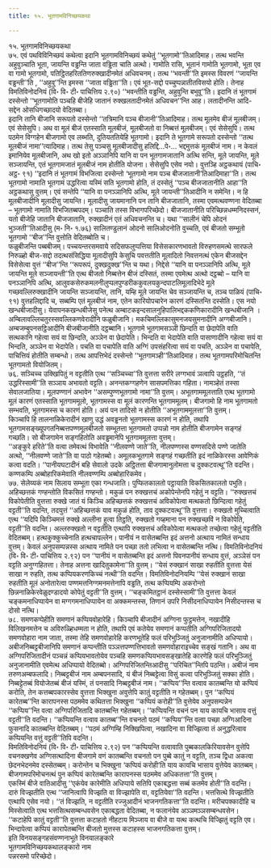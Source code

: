 ```yaml
---
title: १५. भूतगामविनिच्छयकथा

---
```

१५. भूतगामविनिच्छयकथा  
७५. एवं पथविविनिच्छयं कथेत्वा इदानि भूतगामविनिच्छयं कथेतुं ‘‘भूतगामो’’तिआदिमाह। तत्थ भवन्ति अहुवुञ्चाति भूता, जायन्ति वड्ढन्ति जाता वड्ढिता चाति अत्थो। गामोति रासि, भूतानं गामोति भूतगामो, भूता एव वा गामो भूतगामो, पतिट्ठितहरिततिणरुक्खादीनमेतं अधिवचनम्। तत्थ ‘‘भवन्ती’’ति इमस्स विवरणं ‘‘जायन्ति वड्ढन्ती’’ति , ‘‘अहुवु’’न्ति इमस्स ‘‘जाता वड्ढिता’’ति। एवं भूत-सद्दो पच्चुप्पन्नातीतविसयो होति। तेनाह विमतिविनोदनियं (वि॰ वि॰ टी॰ पाचित्तिय २.९०) ‘‘भवन्तीति वड्ढन्ति, अहुवुन्ति बभुवू’’ति। इदानि तं भूतगामं दस्सेन्तो ‘‘भूतगामोति पञ्चहि बीजेहि जातानं रुक्खलतादीनमेतं अधिवचन’’न्ति आह। लतादीनन्ति आदि-सद्देन ओसधिगच्छादयो वेदितब्बा।  
इदानि तानि बीजानि सरूपतो दस्सेन्तो ‘‘तत्रिमानि पञ्च बीजानी’’तिआदिमाह। तत्थ मूलमेव बीजं मूलबीजम्। एवं सेसेसुपि। अथ वा मूलं बीजं एतस्साति मूलबीजं, मूलबीजतो वा निब्बत्तं मूलबीजम्। एवं सेसेसुपि। तत्थ पठमेन विग्गहेन बीजगामो एव लब्भति, दुतियततियेहि भूतगामो। इदानि ते भूतगामे सरूपतो दस्सेन्तो ‘‘तत्थ मूलबीजं नामा’’त्यादिमाह। तत्थ तेसु पञ्चसु मूलबीजादीसु हलिद्दि…पे॰… भद्दमुत्तकं मूलबीजं नाम। न केवलं इमानियेव मूलबीजानि, अथ खो इतो अञ्ञानिपि यानि वा पन भूतगामजातानि अत्थि सन्ति, मूले जायन्ति, मूले सञ्जायन्ति, एतं भूतगामजातं मूलबीजं नाम होतीति योजना। सेसेसुपि एसेव नयो। वुत्तञ्हि अट्ठकथायं (पाचि॰ अट्ठ॰ ९१) ‘‘इदानि तं भूतगामं विभजित्वा दस्सेन्तो ‘भूतगामो नाम पञ्च बीजजातानी’तिआदिमाहा’’ति। तत्थ भूतगामो नामाति भूतगामं उद्धरित्वा यस्मिं सति भूतगामो होति, तं दस्सेतुं ‘‘पञ्च बीजजातानीति आहा’’ति अट्ठकथासु वुत्तम्। एवं सन्तेपि ‘‘यानि वा पनञ्ञानिपि अत्थि, मूले जायन्ती’’तिआदीनि न समेन्ति। न हि मूलबीजादीनि मूलादीसु जायन्ति। मूलादीसु जायमानानि पन तानि बीजजातानि, तस्मा एवमत्थवण्णना वेदितब्बा – भूतगामो नामाति विभजितब्बपदम्। पञ्चाति तस्स विभागपरिच्छेदो। बीजजातानीति परिच्छिन्नधम्मनिदस्सनं, यतो बीजेहि जातानि बीजजातानि, रुक्खादीनं एतं अधिवचनन्ति च। यथा ‘‘सालीनं चेपि ओदनं भुञ्जती’’तिआदीसु (म॰ नि॰ १.७६) सालितण्डुलानं ओदनो सालिओदनोति वुच्चति, एवं बीजतो सम्भूतो भूतगामो ‘‘बीज’’न्ति वुत्तोति वेदितब्बोति च।  
फळुबीजन्ति पब्बबीजम्। पच्चयन्तरसमवाये सदिसफलुप्पत्तिया विसेसकारणभावतो विरुहणसमत्थे सारफले निरुळ्हो बीज-सद्दो तदत्थसंसिद्धिया मूलादीसुपि केसुचि पवत्ततीति मूलादितो निवत्तनत्थं एकेन बीजसद्देन विसेसेत्वा वुत्तं ‘‘बीज’’न्ति ‘‘रूपरूपं, दुक्खदुक्ख’’न्ति च यथा। निद्देसे ‘‘यानि वा पनञ्ञानिपि अत्थि, मूले जायन्ति मूले सञ्जायन्ती’’ति एत्थ बीजतो निब्बत्तेन बीजं दस्सितं, तस्मा एवमेत्थ अत्थो दट्ठब्बो – यानि वा पनञ्ञानिपि अत्थि, आलुवकसेरुकमलनीलुप्पलपुण्डरीककुवलयकुन्दपाटलिमूलादिभेदे मूले गच्छवल्लिरुक्खादीनि जायन्ति सञ्जायन्ति, तानि, यम्हि मूले जायन्ति चेव सञ्जायन्ति च, तञ्च पाळियं (पाचि॰ ९१) वुत्तहलिद्दादि च, सब्बम्पि एतं मूलबीजं नाम, एतेन कारियोपचारेन कारणं दस्सितन्ति दस्सेति। एस नयो खन्धबीजादीसु। येवापनकखन्धबीजेसु पनेत्थ अम्बाटकइन्दसालनुहिपालिभद्दककणिकारादीनि खन्धबीजानि । अम्बिलावल्लिचतुरस्सवल्लिकणवेरादीनि फळुबीजानि। मकचिमल्लिकासुमनजयसुमनादीनि अग्गबीजानि। अम्बजम्बुपनसट्ठिआदीनि बीजबीजानीति दट्ठब्बानि। भूतगामे भूतगामसञ्ञी छिन्दति वा छेदापेति वाति सत्थकानि गहेत्वा सयं वा छिन्दति, अञ्ञेन वा छेदापेति। भिन्दति वा भेदापेति वाति पासाणादीनि गहेत्वा सयं वा भिन्दति, अञ्ञेन वा भेदापेति। पचति वा पचापेति वाति अग्गिं उपसंहरित्वा सयं वा पचति, अञ्ञेन वा पचापेति, पाचित्तियं होतीति सम्बन्धो। तत्थ आपत्तिभेदं दस्सेन्तो ‘‘भूतगामञ्ही’’तिआदिमाह। तत्थ भूतगामपरिमोचितन्ति भूतगामतो वियोजितम्।  
७६. सञ्चिच्च उक्खिपितुं न वट्टतीति एत्थ ‘‘सञ्चिच्चा’’ति वुत्तत्ता सरीरे लग्गभावं ञत्वापि उट्ठहति, ‘‘तं उद्धरिस्सामी’’ति सञ्ञाय अभावतो वट्टति। अनन्तकग्गहणेन सासपमत्तिका गहिता। नामञ्हेतं तस्सा सेवालजातिया। मूलपण्णानं अभावेन ‘‘असम्पुण्णभूतगामो नामा’’ति वुत्तम्। अभूतगाममूलत्ताति एत्थ भूतगामो मूलं कारणं एतस्साति भूतगाममूलो, भूतगामस्स वा मूलं कारणन्ति भूतगाममूलम्। बीजगामो हि नाम भूतगामतो सम्भवति, भूतगामस्स च कारणं होति। अयं पन तादिसो न होतीति ‘‘अभूतगाममूलत्ता’’ति वुत्तम्।  
किञ्चापि हि तालनाळिकेरादीनं खाणु उद्धं अवड्ढनतो भूतगामस्स कारणं न होति, तथापि भूतगामसङ्ख्यूपगतनिब्बत्तपण्णमूलबीजतो सम्भूतत्ता भूतगामतो उप्पन्नो नाम होतीति बीजगामेन सङ्गहं गच्छति। सो बीजगामेन सङ्गहितोति अवड्ढमानेपि भूतगाममूलत्ता वुत्तम्।  
‘‘अङ्कुरे हरिते’’ति वत्वा तमेवत्थं विभावेति ‘‘नीलवण्णे जाते’’ति, नीलपण्णस्स वण्णसदिसे पण्णे जातेति अत्थो, ‘‘नीलवण्णे जाते’’ति वा पाठो गहेतब्बो। अमूलकभूतगामे सङ्गहं गच्छतीति इदं नाळिकेरस्स आवेणिकं कत्वा वदति। ‘‘पानीयघटादीनं बहि सेवालो उदके अट्ठितत्ता बीजगामानुलोमत्ता च दुक्कटवत्थू’’ति वदन्ति। कण्णकम्पि अब्बोहारिकमेवाति नीलवण्णम्पि अब्बोहारिकमेव।  
७७. सेलेय्यकं नाम सिलाय सम्भूता एका गन्धजाति। पुप्फितकालतो पट्ठायाति विकसितकालतो पभुति। अहिच्छत्तकं गण्हन्तोति विकसितं गण्हन्तो। मकुळं पन रुक्खत्तचं अकोपेन्तेनपि गहेतुं न वट्टति। ‘‘रुक्खत्तचं विकोपेतीति वुत्तत्ता रुक्खे जातं यं किञ्चि अहिच्छत्तकं रुक्खत्तचं अविकोपेत्वा मत्थकतो छिन्दित्वा गहेतुं वट्टती’’ति वदन्ति, तदयुत्तं ‘‘अहिच्छत्तकं याव मकुळं होति, ताव दुक्कटवत्थू’’ति वुत्तत्ता। रुक्खतो मुच्चित्वाति एत्थ ‘‘यदिपि किञ्चिमत्तं रुक्खे अल्लीना हुत्वा तिट्ठति, रुक्खतो गय्हमाना पन रुक्खच्छविं न विकोपेति, वट्टती’’ति वदन्ति। अल्लरुक्खतो न वट्टतीति एत्थापि रुक्खत्तचं अविकोपेत्वा मत्थकतो तच्छेत्वा गहेतुं वट्टतीति वेदितब्बम्। हत्थकुक्कुच्चेनाति हत्थचापल्लेन। पानीयं न वासेतब्बन्ति इदं अत्तनो अत्थाय नामितं सन्धाय वुत्तम्। केवलं अनुपसम्पन्नस्स अत्थाय नामिते पन पच्छा ततो लभित्वा न वासेतब्बन्ति नत्थि। विमतिविनोदनियं (वि॰ वि॰ टी॰ पाचित्तिय २.९२) पन ‘‘पानीयं न वासेतब्बन्ति इदं अत्तनो पिवनपानीयं सन्धाय वुत्तं, अञ्ञेसं पन वट्टति अनुग्गहितत्ता। तेनाह अत्तना खादितुकामेना’’ति वुत्तम्। ‘‘येसं रुक्खानं साखा रुहतीति वुत्तत्ता येसं साखा न रुहति, तत्थ कप्पियकरणकिच्चं नत्थी’’ति वदन्ति। विमतिविनोदनियम्पि ‘‘येसं रुक्खानं साखा रुहतीति मूलं अनोतारेत्वा पण्णमत्तनिग्गमनमत्तेनापि वड्ढति, तत्थ कप्पियम्पि अकरोन्तो छिन्ननाळिकेरवेळुदण्डादयो कोपेतुं वट्टती’’ति वुत्तम्। ‘‘चङ्कमितट्ठानं दस्सेस्सामी’’ति वुत्तत्ता केवलं चङ्कमनाधिप्पायेन वा मग्गगमनाधिप्पायेन वा अक्कमन्तस्स, तिणानं उपरि निसीदनाधिप्पायेन निसीदन्तस्स च दोसो नत्थि।  
७८. समणकप्पेहीति समणानं कप्पियवोहारेहि। किञ्चापि बीजादीनं अग्गिना फुट्ठमत्तेन, नखादीहि विलिखनमत्तेन च अविरुळ्हिधम्मता न होति, तथापि एवं कतेयेव समणानं कप्पतीति अग्गिपरिजितादयो समणवोहारा नाम जाता, तस्मा तेहि समणवोहारेहि करणभूतेहि फलं परिभुञ्जितुं अनुजानामीति अधिप्पायो। अबीजनिब्बट्टबीजानिपि समणानं कप्पन्तीति पञ्ञत्तपण्णत्तिभावतो समणवोहाराइच्चेव सङ्खं गतानि। अथ वा अग्गिपरिजितादीनं पञ्चन्नं कप्पियभावतोयेव पञ्चहि समणकप्पियभावसङ्खातेहि कारणेहि फलं परिभुञ्जितुं अनुजानामीति एवमेत्थ अधिप्पायो वेदितब्बो। अग्गिपरिजितन्तिआदीसु ‘‘परिचित’’न्तिपि पठन्ति। अबीजं नाम तरुणअम्बफलादि। निब्बट्टबीजं नाम अम्बपनसादि, यं बीजं निब्बट्टेत्वा विसुं कत्वा परिभुञ्जितुं सक्का होति। निब्बट्टेतब्बं वियोजेतब्बं बीजं यस्मिं, तं पनसादि निब्बट्टबीजं नाम। ‘‘कप्पिय’’न्ति वत्वाव कातब्बन्ति यो कप्पियं करोति, तेन कत्तब्बपकारस्सेव वुत्तत्ता भिक्खुना अवुत्तेपि कातुं वट्टतीति न गहेतब्बम्। पुन ‘‘कप्पियं कारेतब्ब’’न्ति कारापनस्स पठममेव कथितत्ता भिक्खुना ‘‘कप्पियं करोही’’ति वुत्तेयेव अनुपसम्पन्नेन ‘‘कप्पिय’’न्ति वत्वा अग्गिपरिजितादि कातब्बन्ति गहेतब्बम्। ‘‘कप्पियन्ति वचनं पन याय कायचि भासाय वत्तुं वट्टती’’ति वदन्ति। ‘‘कप्पियन्ति वत्वाव कातब्ब’’न्ति वचनतो पठमं ‘‘कप्पिय’’न्ति वत्वा पच्छा अग्गिआदिना फुसनादि कातब्बन्ति वेदितब्बम्। ‘‘पठमं अग्गिम्हि निक्खिपित्वा, नखादिना वा विज्झित्वा तं अनुद्धरित्वाव कप्पियन्ति वत्तुं वट्टती’’तिपि वदन्ति।  
विमतिविनोदनियं (वि॰ वि॰ टी॰ पाचित्तिय २.९२) पन ‘‘कप्पियन्ति वत्वावाति पुब्बकालकिरियावसेन वुत्तेपि वचनक्खणेव अग्गिसत्थादिना बीजगामे वणं कातब्बन्ति वचनतो पन पुब्बे कातुं न वट्टति, तञ्च द्विधा अकत्वा छेदनभेदनमेव दस्सेतब्बम्। करोन्तेन च भिक्खुना ‘कप्पियं करोही’ति याय कायचि भासाय वुत्तेयेव कातब्बम्। बीजगामपरिमोचनत्थं पुन कप्पियं कारेतब्बन्ति कारापनस्स पठममेव अधिकतत्ता’’ति वुत्तम्।  
एकस्मिं बीजे वातिआदीसु ‘‘एकंयेव कारेमीति अधिप्पाये सतिपि एकाबद्धत्ता सब्बं कतमेव होती’’ति वदन्ति। दारुं विज्झतीति एत्थ ‘‘जानित्वापि विज्झति वा विज्झापेति वा, वट्टतियेवा’’ति वदन्ति। भत्तसित्थे विज्झतीति एत्थापि एसेव नयो। ‘‘तं विज्झति, न वट्टतीति रज्जुआदीनं भाजनगतिकत्ता’’ति वदन्ति। मरीचपक्कादीहि च मिस्सेत्वाति एत्थ भत्तसित्थसम्बन्धवसेन एकाबद्धता वेदितब्बा, न फलानंयेव अञ्ञमञ्ञसम्बन्धवसेन। ‘‘कटाहेपि कातुं वट्टती’’ति वुत्तत्ता कटाहतो नीहटाय मिञ्जाय वा बीजे वा यत्थ कत्थचि विज्झितुं वट्टति एव। भिन्दापेत्वा कप्पियं कारापेतब्बन्ति बीजतो मुत्तस्स कटाहस्स भाजनगतिकत्ता वुत्तम्।  
इति विनयसङ्गहसंवण्णनाभूते विनयालङ्कारे  
भूतगामविनिच्छयकथालङ्कारो नाम  
पन्नरसमो परिच्छेदो।  